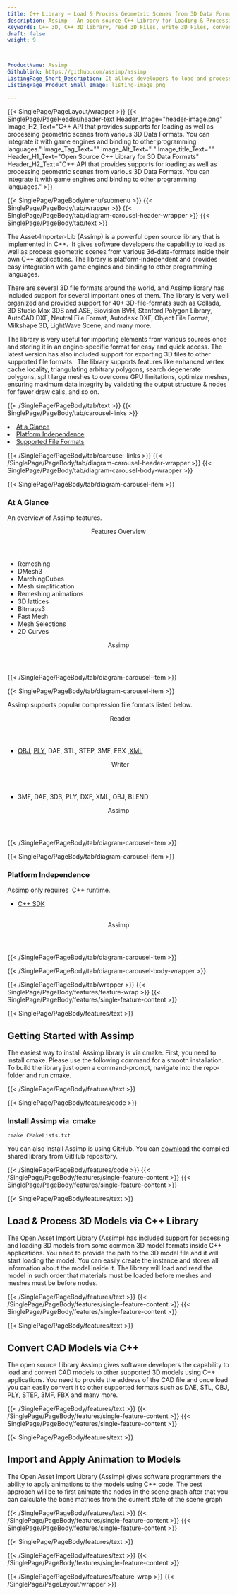 ```yaml
---
title: C++ Library – Load & Process Geometric Scenes from 3D Data Formats
description: Assimp - An open source C++ Library for Loading & Processing Geometric Scenes from 3D Data formats such as 3MF, DAE, 3DS, PLY, DXF, XML, OBJ, BLEND & so on.
keywords: C++ 3D, C++ 3D library, read 3D Files, write 3D Files, convert 3D Files, Open Source 3D library, Render 3D files, Open Source Cpp Library, render 3D WebGL, 3D Modeling creation, read 3D Files Rendering, 3D Files Processing
draft: false
weight: 9



ProductName: Assimp
Githublink: https://github.com/assimp/assimp
ListingPage_Short_Description: It allows developers to load and process geometric scenes from various 3d-data-formats inside their C++ applications.
ListingPage_Product_Small_Image: listing-image.png 

---
```


{{< SinglePage/PageLayout/wrapper >}}
{{< SinglePage/PageHeader/header-text
Header_Image="header-image.png"
Image_H2_Text="C++ API that provides supports for loading as well as processing geometric scenes from various 3D Data Formats. You can integrate it with game engines and binding to other programming languages."
Image_Tag_Text=""
Image_Alt_Text=" "
Image_title_Text=""
Header_H1_Text="Open Source C++ Library for 3D Data Formats"
Header_H2_Text="C++ API that provides supports for loading as well as processing geometric scenes from various 3D Data Formats. You can integrate it with game engines and binding to other programming languages." >}}

{{< SinglePage/PageBody/menu/submenu >}}
{{< SinglePage/PageBody/tab/wrapper >}}
{{< SinglePage/PageBody/tab/diagram-carousel-header-wrapper >}}
{{< SinglePage/PageBody/tab/text >}}



<p>The Asset-Importer-Lib (Assimp) is a powerful open source library that is implemented in C++.  It gives software developers the capability to load as well as process geometric scenes from various 3d-data-formats inside their own C++ applications. The library is platform-independent and provides easy integration with game engines and binding to other programming languages.</p>
<p>There are several 3D file formats around the world, and Assimp library has included support for several important ones of them. The library is very well organized and provided support for 40+ 3D-file-formats such as Collada, 3D Studio Max 3DS and ASE, Biovision BVH, Stanford Polygon Library, AutoCAD DXF, Neutral File Format, Autodesk DXF, Object File Format, Milkshape 3D, LightWave Scene, and many more.</p>
<p>The library is very useful for importing elements from various sources once and storing it in an engine-specific format for easy and quick access. The latest version has also included support for exporting 3D files to other supported file formats.  The library supports features like enhanced vertex cache locality, triangulating arbitrary polygons, search degenerate polygons, split large meshes to overcome GPU limitations, optimize meshes, ensuring maximum data integrity by validating the output structure & nodes for fewer draw calls, and so on.</p>

{{< /SinglePage/PageBody/tab/text >}}
{{< SinglePage/PageBody/tab/carousel-links >}}

<li data-target="#diagramcarousel" data-slide-to="0"><a href="#">At a Glance</a></li>
<li data-target="#diagramcarousel" data-slide-to="2"><a href="#">Platform Independence</a></li>
<li data-target="#diagramcarousel" data-slide-to="1"><a class="activetab" href="#">Supported File Formats</a></li>


{{< /SinglePage/PageBody/tab/carousel-links >}}
{{< /SinglePage/PageBody/tab/diagram-carousel-header-wrapper >}}
{{< SinglePage/PageBody/tab/diagram-carousel-body-wrapper >}}

{{< SinglePage/PageBody/tab/diagram-carousel-item >}}
<h3>At A Glance</h3>
<p>An overview of Assimp features.</p>
<div class="diagram1 d1-poi">
<div class="d1-row">
<div class="d1-col d1-right"><header>Features Overview</header>
<ul>
<li>Remeshing</li>
<li>DMesh3</li>
<li>MarchingCubes</li>
<li>Mesh simplification</li>
<li>Remeshing animations</li>
<li>3D lattices</li>
<li>Bitmaps3</li>
<li>Fast Mesh</li>
<li>Mesh Selections</li>
<li>2D Curves</li>
</ul>
</div>
</div>
<div class="d1-logo" style="border: none;"><!--<img src='listing-image.png' alt="Compression APIs for .NET" />--><header>Assimp</header><footer><small></small></footer></div>
<!--/logo--></div>
<!--/diagram1-->
{{< /SinglePage/PageBody/tab/diagram-carousel-item >}}

{{< SinglePage/PageBody/tab/diagram-carousel-item >}}
<p>Assimp supports popular compression file formats listed below.</p>
<div class="diagram1 d2  d1-poi">
<div class="d1-row">
<div class="d1-col d1-left"><header><i class="fa fa-arrows-v "> </i> Reader</header>
<ul>
<li><a href="https://docs.fileformat.com/3d/obj/">OBJ</a>, <a href="https://docs.fileformat.com/3d/ply/">PLY</a>, DAE, STL, STEP, 3MF, FBX ,<a href="https://docs.fileformat.com/web/xml/">XML</a></li>
</ul>
</div>
<!--/left-->
<div class="d1-col d1-right"><header><i class="fa  fa-long-arrow-down"> </i> Writer</header>
<ul>
<li>3MF, DAE, 3DS, PLY, DXF, XML, OBJ, BLEND</li>
</ul>
</div>
<!--/right--></div>
<!--/row-->
<div class="d1-logo" style="border: none;"><!--<img src='listing-image.png' alt="Compression APIs for .NET" />--><header>Assimp</header><footer><small></small></footer></div>
<!--/logo--></div>
<!--/diagram2-->
{{< /SinglePage/PageBody/tab/diagram-carousel-item >}}

{{< SinglePage/PageBody/tab/diagram-carousel-item >}}
<h3>Platform Independence</h3>
<p>Assimp only requires  C++ runtime.</p>
<div class="diagram1 d1-poi">
<div class="d1-row">
<div class="d1-col d1-left">
<ul>
<li><a href="https://github.com/3MFConsortium/lib3mf/releases">C++ SDK</a></li>
</ul>
</div>
<!--/left-->
<div class="d1-col d1-right"> </div>
<!--/right--></div>
<!--/row-->
<div class="d1-logo" style="border: none;"><!--<img src='listing-image.png' alt="Compression APIs for .NET" />--><header>Assimp</header><footer><small></small></footer></div>
<!--/logo--></div>
<!--/diagram2 -->
{{< /SinglePage/PageBody/tab/diagram-carousel-item >}}

{{< /SinglePage/PageBody/tab/diagram-carousel-body-wrapper >}}

{{< /SinglePage/PageBody/tab/wrapper >}}
{{< SinglePage/PageBody/features/feature-wrap >}}
{{< SinglePage/PageBody/features/single-feature-content >}}

{{< SinglePage/PageBody/features/text >}}
<h2 class="h2title">Getting Started with Assimp</h2>
<p>The easiest way to install Assimp library is via cmake. First, you need to install cmake. Please use the following command for a smooth installation. To build the library just open a command-prompt, navigate into the repo-folder and run cmake.</p>
{{< /SinglePage/PageBody/features/text >}}

{{< SinglePage/PageBody/features/code >}}
<h3>Install Assimp via  cmake</h3>
<pre><code class="html">cmake CMakeLists.txt</code></pre>

<p>You can also install Assimp is using GitHub. You can <a href="https://github.com/assimp/assimp/archive/master.zip">download</a> the compiled shared library from GitHub repository.</p>

{{< /SinglePage/PageBody/features/code >}}
{{< /SinglePage/PageBody/features/single-feature-content >}}
{{< SinglePage/PageBody/features/single-feature-content >}}

{{< SinglePage/PageBody/features/text >}}
<h2 class="h2title">Load & Process 3D Models via C++ Library</h2>
<p>The Open Asset Import Library (Assimp) has included support for accessing and loading 3D models from some common 3D model formats inside C++ applications. You need to provide the path to the 3D model file and it will start loading the model. You can easily create the instance and stores all information about the model inside it. The library will load and read the model in such order that materials must be loaded before meshes and meshes must be before nodes.</p>

{{< /SinglePage/PageBody/features/text >}}
{{< /SinglePage/PageBody/features/single-feature-content >}}
{{< SinglePage/PageBody/features/single-feature-content >}}

{{< SinglePage/PageBody/features/text >}}
<h2 class="h2title">Convert CAD Models via C++</h2>
<p>The open source Library Assimp gives software developers the capability to load and convert CAD models to other supported 3D models using C++ applications. You need to provide the address of the CAD file and once load you can easily convert it to other supported formats such as DAE, STL, OBJ, PLY, STEP, 3MF, FBX and many more.</p>
{{< /SinglePage/PageBody/features/text >}}
{{< /SinglePage/PageBody/features/single-feature-content >}}
{{< SinglePage/PageBody/features/single-feature-content >}}

{{< SinglePage/PageBody/features/text >}}
<h2 class="h2title">Import and Apply Animation to Models</h2>
<p>The Open Asset Import Library (Assimp) gives software programmers the ability to apply animations to the models using C++ code. The best approach will be to first animate the nodes in the scene graph after that you can calculate the bone matrices from the current state of the scene graph</p>

{{< /SinglePage/PageBody/features/text >}}
{{< /SinglePage/PageBody/features/single-feature-content >}}
{{< SinglePage/PageBody/features/single-feature-content >}}

{{< SinglePage/PageBody/features/text >}}
 

{{< /SinglePage/PageBody/features/text >}}
{{< /SinglePage/PageBody/features/single-feature-content >}}

{{< /SinglePage/PageBody/features/feature-wrap >}}
{{< /SinglePage/PageLayout/wrapper >}}